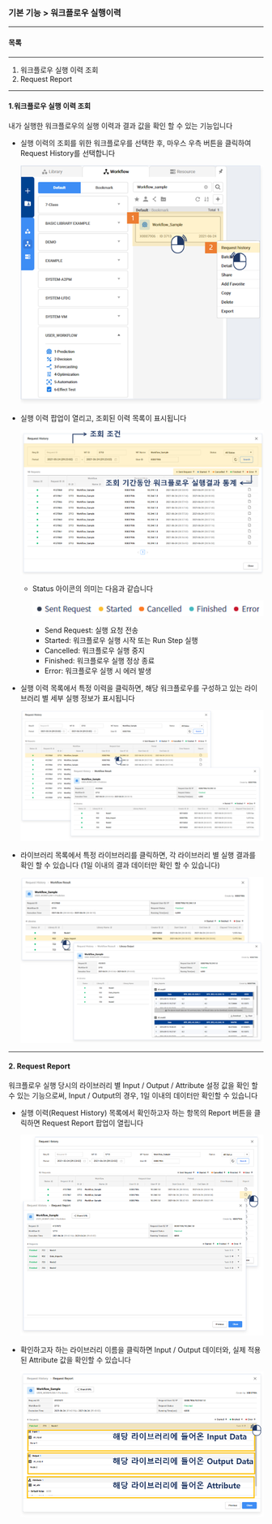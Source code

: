 ### 기본 기능 > 워크플로우 실행이력



------

#### 목록

------

1. 워크플로우 실행 이력 조회
2. Request Report



------

#### 1.워크플로우 실행 이력 조회

내가 실행한 워크플로우의 실행 이력과 결과 값을 확인 할 수 있는 기능입니다



- 실행 이력의 조회를 위한 워크플로우를 선택한 후, 마우스 우측 버튼을 클릭하여 Request History를 선택합니다

  ![image-20200612100522840](./img/기본기능_06_워크플로우실행이력-01.PNG)

  

- 실행 이력 팝업이 열리고, 조회된 이력 목록이 표시됩니다

  ![image-20200612113628998](./img/기본기능_06_워크플로우실행이력-02.PNG)

  

  - Status 아이콘의 의미는 다음과 같습니다

    ![image-20200612114021177](./img/기본기능_06_워크플로우실행이력-03.png)

    

    - Send Request: 실행 요청 전송
    - Started: 워크플로우 실행 시작 또는 Run Step 실행
    - Cancelled: 워크플로우 실행 중지
    - Finished: 워크플로우 실행 정상 종료
    - Error: 워크플로우 실행 시 에러 발생

    

- 실행 이력 목록에서 특정 이력을 클릭하면, 해당 워크플로우를 구성하고 있는 라이브러리 별 세부 실행 정보가 표시됩니다

  ![image-20200612114448740](./img/기본기능_06_워크플로우실행이력-04.png)

  

- 라이브러리 목록에서 특정 라이브러리를 클릭하면, 각 라이브러리 별 실행 결과를 확인 할 수 있습니다 (1일 이내의 결과 데이터만 확인 할 수 있습니다)

  ![image-20200612115708345](./img/기본기능_06_워크플로우실행이력-05.png)



------

#### 2. Request Report

워크플로우 실행 당시의 라이브러리 별 Input / Output / Attribute 설정 값을 확인 할 수 있는 기능으로써, Input / Output의 경우, 1일 이내의 데이터만 확인할 수 있습니다



- 실행 이력(Request History) 목록에서 확인하고자 하는 항목의 Report 버튼을 클릭하면 Request Report 팝업이 열립니다

  ![image-20200612120550174](./img/기본기능_06_워크플로우실행이력-06.png)

  

- 확인하고자 하는 라이브러리 이름을 클릭하면 Input / Output 데이터와, 실제 적용된 Attribute 값을 확인할 수 있습니다

  ![image-20200612121035367](./img/기본기능_06_워크플로우실행이력-07.png)



